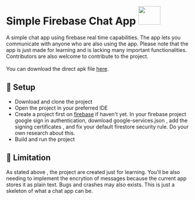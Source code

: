 # Simple Firebase Chat App <img src="https://media.giphy.com/media/3oKIPwoeGErMmaI43S/giphy.gif" width="60" height="50"/>
A simple chat app using firebase real time capabilities. The app lets you communicate with anyone who are also using the app. 
Please note that the app is just made for learning and is lacking many important functionalities.
Contributors are also welcome to contribute to the project. <br/><br/>
You can download the direct apk file [here](https://github.com/ShimShim27/SimpleFirebaseChatApp/blob/master/app/release/app-release.apk).

## 🔧 Setup
* Download and clone the project
* Open the project in your preferred IDE 
* Create a project first on [firebase](https://console.firebase.google.com) if haven't yet. In your firebase project google sign in authentication, 
download google-services.json ,  add the signing certificates , and fix your default firestore security rule. Do your own research about this.
* Build and run the project

## 🚫 Limitation
As stated above , the project are created just for learning. You'll be also needing to implement the encrytion of messages because the current app stores it as plain text. 
Bugs and crashes may also exists. This is just a skeleton of what a chat app can be.

